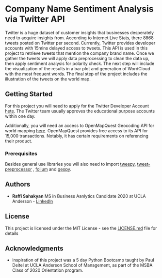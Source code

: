 # Company Name Sentiment Analysis via Twitter API

Twitter is a huge dataset of customer insights that businesses desperately need to acquire insights from. According to Internet Live Stats, there 8868 tweets posted on Twitter per second. Currently, Twitter provides developer accounts with 15mins delayed access to tweets. This API is used in this project to retrieve tweets that mention the company brand name. Once we gather the tweets we will apply data preprocessing to clean the data up, then apply sentiment analysis for polarity check. The next step will include the visualization of the results in a bar plot and generation of WordCloud with the most frequent words. The final step of the project includes the illustration of the tweets on the world map.  
## Getting Started

For this project you will need to apply for the Twitter Developer Account [hete](https://developer.twitter.com/en/apply-for-access.html). The Twitter team usually approves the educational purpose accounts within one day.

Additionally, you will need an access to OpenMapQuest Geocoding API for world mapping [here](https://developer.mapquest.com). OpenMapQuest provides free access to its API for 15,000 transactions. Notably, it has certain requirements on referencing their product.  

### Prerequisites

Besides general use libraries you will also need to import [tweepy](https://www.tweepy.org), [tweet-preprocessor](https://pypi.org/project/tweet-preprocessor/) , [folium](https://github.com/python-visualization/folium) and [geopy](https://github.com/geopy/geopy).  

## Authors

* **Raffi Sahakyan** MS in Business Aanlytics Candidate 2020 at UCLA Anderson - [LinkedIn](https://linkedin.com/in/raffi-sahakyan)


## License

This project is licensed under the MIT License - see the [LICENSE.md](LICENSE.md) file for details

## Acknowledgments

* Inspiration of this project was a 5 day Python Bootcamp taught by Paul Deitel at UCLA Anderson School of Management, as part of the MSBA Class of 2020 Orientation program. 
